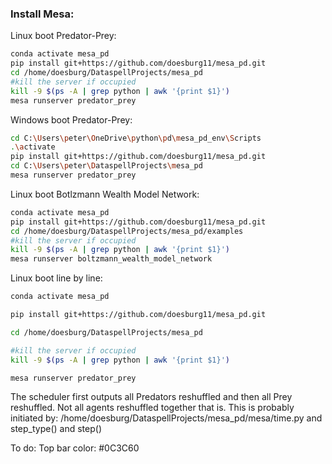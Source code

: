### Install Mesa:

Linux boot Predator-Prey:
```bash
conda activate mesa_pd
pip install git+https://github.com/doesburg11/mesa_pd.git
cd /home/doesburg/DataspellProjects/mesa_pd
#kill the server if occupied
kill -9 $(ps -A | grep python | awk '{print $1}')
mesa runserver predator_prey
```
Windows boot Predator-Prey:
```bash
cd C:\Users\peter\OneDrive\python\pd\mesa_pd_env\Scripts
.\activate
pip install git+https://github.com/doesburg11/mesa_pd.git
cd C:\Users\peter\DataspellProjects\mesa_pd
mesa runserver predator_prey
```
Linux boot Botlzmann Wealth Model Network:
```bash
conda activate mesa_pd
pip install git+https://github.com/doesburg11/mesa_pd.git
cd /home/doesburg/DataspellProjects/mesa_pd/examples
#kill the server if occupied
kill -9 $(ps -A | grep python | awk '{print $1}')
mesa runserver boltzmann_wealth_model_network
```

Linux boot line by line:
```bash
conda activate mesa_pd
```
```bash
pip install git+https://github.com/doesburg11/mesa_pd.git
```
```bash
cd /home/doesburg/DataspellProjects/mesa_pd
```
```bash
#kill the server if occupied
kill -9 $(ps -A | grep python | awk '{print $1}')
```
```bash
mesa runserver predator_prey
```

The scheduler first outputs all Predators reshuffled and then all Prey reshuffled.
Not all agents reshuffled together that is.
 This is probably initiated by:
/home/doesburg/DataspellProjects/mesa_pd/mesa/time.py
and step_type() and step()

To do:
Top bar color: #0C3C60
